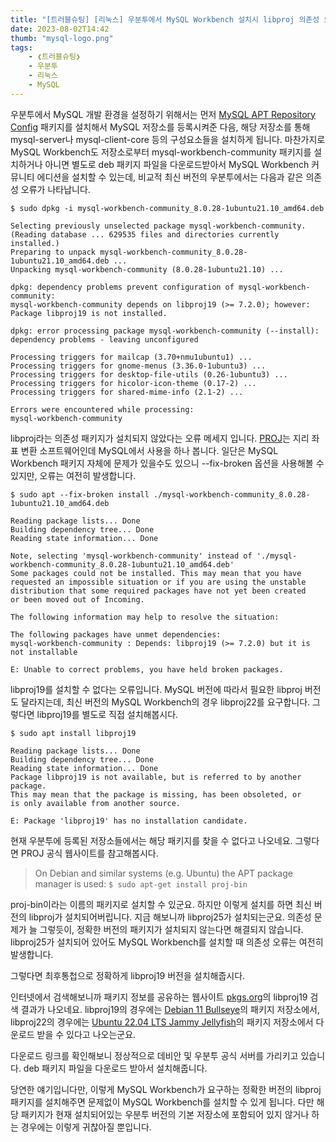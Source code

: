 ```yaml
---
title: "[트러블슈팅] [리눅스] 우분투에서 MySQL Workbench 설치시 libproj 의존성 오류가 발생할 때"
date: 2023-08-02T14:42
thumb: "mysql-logo.png"
tags: 
    - ❮트러블슈팅❯
    - 우분투
    - 리눅스
    - MySQL
---
```


우분투에서 MySQL 개발 환경을 설정하기 위해서는 먼저 [MySQL APT Repository Config](https://dev.mysql.com/downloads/repo/apt/) 패키지를 설치해서 MySQL 저장소를 등록시켜준 다음, 해당 저장소를 통해 mysql-server나 mysql-client-core 등의 구성요소들을 설치하게 됩니다. 마찬가지로 MySQL Workbench도 저장소로부터 mysql-workbench-community 패키지를 설치하거나 아니면 별도로 deb 패키지 파일을 다운로드받아서 MySQL Workbench 커뮤니티 에디션을 설치할 수 있는데, 비교적 최신 버전의 우분투에서는 다음과 같은 의존성 오류가 나타납니다.

```
$ sudo dpkg -i mysql-workbench-community_8.0.28-1ubuntu21.10_amd64.deb 

Selecting previously unselected package mysql-workbench-community.
(Reading database ... 629535 files and directories currently installed.)
Preparing to unpack mysql-workbench-community_8.0.28-1ubuntu21.10_amd64.deb ...
Unpacking mysql-workbench-community (8.0.28-1ubuntu21.10) ...

dpkg: dependency problems prevent configuration of mysql-workbench-community:
mysql-workbench-community depends on libproj19 (>= 7.2.0); however:
Package libproj19 is not installed.

dpkg: error processing package mysql-workbench-community (--install):
dependency problems - leaving unconfigured

Processing triggers for mailcap (3.70+nmu1ubuntu1) ...
Processing triggers for gnome-menus (3.36.0-1ubuntu3) ...
Processing triggers for desktop-file-utils (0.26-1ubuntu3) ...
Processing triggers for hicolor-icon-theme (0.17-2) ...
Processing triggers for shared-mime-info (2.1-2) ...

Errors were encountered while processing:
mysql-workbench-community
```

libproj라는 의존성 패키지가 설치되지 않았다는 오류 메세지 입니다. [PROJ](https://proj.org/)는 지리 좌표 변환 소프트웨어인데 MySQL에서 사용을 하나 봅니다. 일단은 MySQL Workbench 패키지 자체에 문제가 있을수도 있으니 --fix-broken 옵션을 사용해볼 수 있지만, 오류는 여전히 발생합니다.

```
$ sudo apt --fix-broken install ./mysql-workbench-community_8.0.28-1ubuntu21.10_amd64.deb

Reading package lists... Done
Building dependency tree... Done
Reading state information... Done

Note, selecting 'mysql-workbench-community' instead of './mysql-workbench-community_8.0.28-1ubuntu21.10_amd64.deb'
Some packages could not be installed. This may mean that you have
requested an impossible situation or if you are using the unstable
distribution that some required packages have not yet been created
or been moved out of Incoming.

The following information may help to resolve the situation:

The following packages have unmet dependencies:
mysql-workbench-community : Depends: libproj19 (>= 7.2.0) but it is not installable

E: Unable to correct problems, you have held broken packages.
```

libproj19를 설치할 수 없다는 오류입니다. MySQL 버전에 따라서 필요한 libproj 버전도 달라지는데, 최신 버전의 MySQL Workbench의 경우 libproj22를 요구합니다. 그렇다면 libproj19를 별도로 직접 설치해봅시다. 

```
$ sudo apt install libproj19

Reading package lists... Done
Building dependency tree... Done
Reading state information... Done
Package libproj19 is not available, but is referred to by another package.
This may mean that the package is missing, has been obsoleted, or
is only available from another source.

E: Package 'libproj19' has no installation candidate.
```

현재 우분투에 등록된 저장소들에서는 해당 패키지를 찾을 수 없다고 나오네요. 그렇다면 PROJ 공식 웹사이트를 참고해봅시다. 

> On Debian and similar systems (e.g. Ubuntu) the APT package manager is used:
> `$ sudo apt-get install proj-bin`

proj-bin이라는 이름의 패키지로 설치할 수 있군요. 하지만 이렇게 설치를 하면 최신 버전의 libproj가 설치되어버립니다. 지금 해보니까 libproj25가 설치되는군요. 의존성 문제가 늘 그렇듯이, 정확한 버전의 패키지가 설치되지 않는다면 해결되지 않습니다. libproj25가 설치되어 있어도 MySQL Workbench를 설치할 때 의존성 오류는 여전히 발생합니다.

그렇다면 최후통첩으로 정확하게 libproj19 버전을 설치해줍시다. 

인터넷에서 검색해보니까 패키지 정보를 공유하는 웹사이트 [pkgs.org](https://pkgs.org/)의 libproj19 검색 결과가 나오네요. libproj19의 경우에는 [Debian 11 Bullseye](https://debian.pkgs.org/11/debian-main-amd64/libproj19_7.2.1-1_amd64.deb.html)의 패키지 저장소에서, libproj22의 경우에는 [Ubuntu 22.04 LTS Jammy Jellyfish](https://ubuntu.pkgs.org/22.04/ubuntu-universe-amd64/libproj22_8.2.1-1_amd64.deb.html)의 패키지 저장소에서 다운로드 받을 수 있다고 나오는군요. 

다운로드 링크를 확인해보니 정상적으로 데비안 및 우분투 공식 서버를 가리키고 있습니다. deb 패키지 파일을 다운로드 받아서 설치해줍니다.

당연한 얘기입니다만, 이렇게 MySQL Workbench가 요구하는 정확한 버전의 libproj 패키지를 설치해주면 문제없이 MySQL Workbench를 설치할 수 있게 됩니다. 다만 해당 패키지가 현재 설치되어있는 우분투 버전의 기본 저장소에 포함되어 있지 않거나 하는 경우에는 이렇게 귀찮아질 뿐입니다.